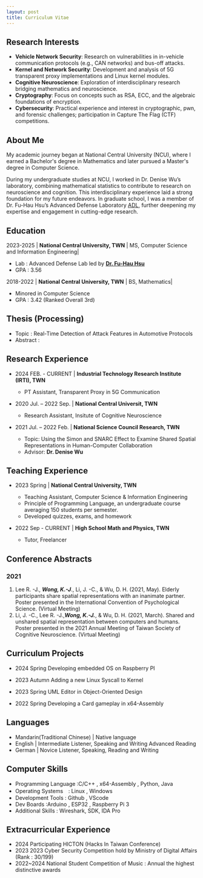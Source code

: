 ```yaml
---
layout: post
title: Curriculum Vitae
---
```




## Research Interests

+ **Vehicle Network Security**: Research on vulnerabilities in in-vehicle communication protocols (e.g., CAN networks) and bus-off attacks.
+ **Kernel and Network Security**: Development and analysis of 5G transparent proxy implementations and Linux kernel modules.
+ **Cognitive Neuroscience**: Exploration of interdisciplinary research bridging mathematics and neuroscience.
+ **Cryptography**: Focus on concepts such as RSA, ECC, and the algebraic foundations of encryption.
+ **Cybersecurity**: Practical experience and interest in cryptographic, pwn, and forensic challenges; participation in Capture The Flag (CTF) competitions.

## About Me 
My academic journey began at National Central University (NCU), where I earned a Bachelor's degree in Mathematics and later pursued a Master's degree in Computer Science.

During my undergraduate studies at NCU, I worked in Dr. Denise Wu’s laboratory, combining mathematical statistics to contribute to research on neuroscience and cognition. This interdisciplinary experience laid a strong foundation for my future endeavors. In graduate school, I was a member of Dr. Fu-Hau Hsu’s Advanced Defense Laboratory [ADL](https://adl.tw/faculty), further deepening my expertise and engagement in cutting-edge research.


## Education
2023-2025 | **National Central University, TWN** | MS, Computer Science and Information Engineering|
  - Lab : Advanced Defense Lab led by [**Dr. Fu-Hau Hsu**](https://staff.csie.ncu.edu.tw/hsufh/)
  - GPA : 3.56

 2018-2022 | **National Central University, TWN** | BS, Mathematics|
  - Minored in Computer Science
  - GPA : 3.42 (Ranked Overall 3rd)

## Thesis (Processing)
* Topic : Real-Time Detection of Attack Features in Automotive Protocols
* Abstract : 


## Research Experience
- 2024 FEB. - CURRENT | **Industrial Technology Research Institute (IRTI), TWN**
    * PT Assistant, Transparent Proxy in 5G Communication

- 2020 Jul. – 2022 Sep. | **National Central Universit, TWN**
    * Research Assistant, Insitute of Cognitive Neuroscience 
- 2021 Jul. – 2022 Feb. | **National Science Council Research, TWN**  
    * Topic: Using the Simon and SNARC Effect to Examine Shared Spatial Representations in Human-Computer Collaboration
    * Advisor: **Dr. Denise Wu**



## Teaching Experience
- 2023 Spring	| **National Central University, TWN**
    * Teaching Assistant, Computer Science & Information Engineering
    * Principle of Programming Language, an undergraduate course averaging 150 students per semester.
    * Developed quizzes, exams, and homework

- 2022 Sep - CURRENT | **High School Math and Physics, TWN**
    * Tutor, Freelancer



## Conference Abstracts
### 2021
1. 	Lee R. -J., ***Wong, K.-J***., Li, J. -C., & Wu, D. H. (2021, May). Elderly participants share spatial representations with an inanimate partner. Poster presented in the International Convention of Psychological Science. (Virtual Meeting)
2.	Li, J. -C., Lee R. -J.,***Wong, K.-J.***, & Wu, D. H. (2021, March). Shared and unshared spatial representation between computers and humans. Poster presented in the 2021 Annual Meeting of Taiwan Society of Cognitive Neuroscience. (Virtual Meeting)



## Curriculum Projects
* 2024 Spring	Developing embedded OS on Raspberry PI
  
* 2023 Autumn	Adding a new Linux Syscall to Kernel
  
* 2023 Spring	UML Editor in Object-Oriented Design
  
* 2022 Spring	Developing a Card gameplay in x64-Assembly


## Languages
<!-- | Languages    | Reading   | Listening   | Writing | Speaking |
|:------------:|:---------:|:----------:|:-------:|:--------:|
| Mandarin     | Native Speaker   | Native Speaker      | Native Speaker  | Native Speaker   |
| English      | Advanced    | Advanced      | Intermediate | Intermediate |
| German       | Elementary        | Elementary      | Elementary     | Elementary       | -->
- Mandarin(Traditional Chinese)	| Native language
- English	| Intermediate Listener, Speaking and Writing Advanced Reading
- German	| Novice Listener, Speaking, Reading and Writing 



## Computer Skills
<!-- | Category              | Skills/Tools                           |
|-----------------------|----------------------------------------|
| Programming Languages | C/C++, x64-Assembly, Python, Java      |
| Operating Systems     | Linux, Windows                        |
| Development Tools     | GitHub, VS Code                       |
| Dev Boards            | Arduino, ESP32, Raspberry Pi 3        |
| Additional Skills     | Wireshark, SDK, IDA Pro               | -->
- Programming Language :C/C++ , x64-Assembly , Python, Java
- Operating Systems　:	Linux , Windows
- Development Tools	: Github , VScode
- Dev Boards :Arduino , ESP32 , Raspberry Pi 3
- Additional Skills	: Wireshark, SDK, IDA Pro


## Extracurricular Experience
- 2024	Participating HICTON (Hacks In Taiwan Conference)
- 2023 	2023 Cyber Security Competition hold by Ministry of Digital Affairs (Rank : 30/199)
- 2022~2024	National Student Competition of Music : Annual the highest distinctive awards
